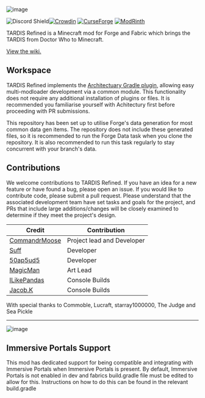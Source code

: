 ![image](https://i.imgur.com/eIfAaYJ.png)

<img src="https://discordapp.com/api/guilds/1054629302152478730/widget.png?style=shield" alt="Discord Shield"/>[![Crowdin](https://badges.crowdin.net/tardis-refined/localized.svg)](https://crowdin.com/project/tardis-refined)
[![CurseForge](https://cf.way2muchnoise.eu/782697.svg?badge_style=flat)](https://www.curseforge.com/minecraft/mc-mods/tardis-refined)
[![ModRinth](https://modrinth-utils.vercel.app/api/badge/downloads?id=nqVt6aES&logo=true)](https://modrinth.com/mod/tardis-refined)




 TARDIS Refined is a Minecraft mod for Forge and Fabric which brings the TARDIS from Doctor Who to Minecraft.
 
 
 <a href="https://github.com/CommandrMoose/TardisRefined/wiki">View the wiki.</a>

## Workspace
TARDIS Refined implements the <a href="https://github.com/architectury/architectury-plugin">Architectuary Gradle plugin</a>, allowing easy multi-modloader development via a common module. This functionality does not require any additional installation of plugins or files. It is recommended you familiarise yourself with Achitectury first before proceeding with PR submissions. 

This repository has been set up to utilise Forge's data generation for most common data gen items. The repository does not include these generated files, so it is recommended to run the Forge Data task when you clone the repository. It is also recommended to run this task regularly to stay concurrent with your branch's data.


## Contributions

We welcome contributions to TARDIS Refined. If you have an idea for a new feature or have found a bug, please open an issue. If you would like to contribute code, please submit a pull request. Please understand that the associated development team have set tasks and goals for the project, and PRs that include large additions/changes will be closely examined to determine if they meet the project's design.

<table>
   <thead>
      <tr>
         <th>Credit</th>
         <th>Contribution</th>
      </tr>
   </thead>
   <tbody>
<tr><td><a href="https://twitter.com/CommandrMoose">CommandrMoose</a></td>
         <td>Project lead and Developer</td> </tr>
      <tr>
         <td><a href="https://twitter.com/Suff1999">Suff</a></td>
         <td>Developer</td>
      </tr>
            <tr>
         <td><a href="https://twitter.com/50ap5ud5">50ap5ud5</a></td>
         <td>Developer</td>
      </tr>
<tr><td><a href="https://twitter.com/MagicMrmann">MagicMan</a></td>
         <td>Art Lead</td> </tr>
<tr><td><a href="https://twitter.com/ILikePandas18">ILikePandas</a></td>
         <td>Console Builds</td> </tr>
         <tr><td><a href="https://twitter.com/JacobKauffman11">Jacob.K</a></td>
         <td>Console Builds</td> </tr>
   </tbody>
</table>

With special thanks to Commoble, Lucraft, starray1000000, The Judge and Sea Pickle<br/><hr/>
![image](https://user-images.githubusercontent.com/34910888/209611682-abeaedc6-cf9a-465f-a693-9ba85f38cca6.png)

## Immersive Portals Support
This mod has dedicated support for being compatible and integrating with Immersive Portals when Immersive Portals is present.
By default, Immersive Portals is not enabled in dev and fabrics build.gradle file must be edited to allow for this.
Instructions on how to do this can be found in the relevant build.gradle
